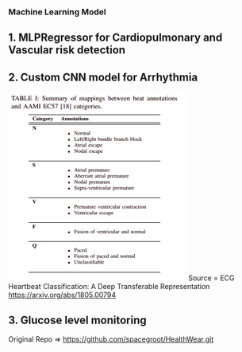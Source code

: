 ### Machine Learning Model
## 1. MLPRegressor for Cardiopulmonary and Vascular risk detection

## 2. Custom CNN model for Arrhythmia
![alt text](https://github.com/Technix-Technothon2k22/Team-Delta/blob/main/Models/Health-AI/xlabels.png)
Source = ECG Heartbeat Classification: A Deep Transferable Representation
https://arxiv.org/abs/1805.00794
## 3. Glucose level monitoring


Original Repo => https://github.com/spacegroot/HealthWear.git 
